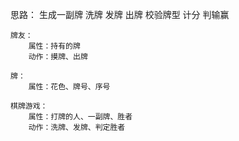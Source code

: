 思路：
    生成一副牌
    洗牌
    发牌
    出牌
    校验牌型
    计分
    判输赢


    牌友：
        属性：持有的牌
        动作：摸牌、出牌
    
    牌：
        属性：花色、牌号、序号

    棋牌游戏：
        属性：打牌的人、一副牌、胜者
        动作：洗牌、发牌、判定胜者
